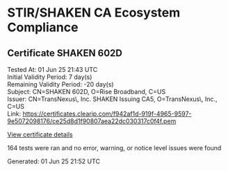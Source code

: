# STIR/SHAKEN CA Ecosystem Compliance

## Certificate SHAKEN 602D

Tested At: 01 Jun 25 21:43 UTC\
Initial Validity Period: 7 day(s)\
Remaining Validity Period: -20 day(s)\
Subject: CN=SHAKEN 602D, O=Rise Broadband, C=US\
Issuer: CN=TransNexus\\, Inc. SHAKEN Issuing CA5, O=TransNexus\\, Inc., C=US\
Link: https://certificates.clearip.com/f942af1d-919f-4965-9597-9e5072098176/ce25d8d1f90807aea22dc030317c0f4f.pem

[View certificate details](https://x509.io/?cert=MIICzzCCAnSgAwIBAgIQR9wzYnMDcG2tUIN%2BidkMzTAKBggqhkjOPQQDAjBWMQswCQYDVQQGEwJVUzEZMBcGA1UEChMQVHJhbnNOZXh1cywgSW5jLjEsMCoGA1UEAxMjVHJhbnNOZXh1cywgSW5jLiBTSEFLRU4gSXNzdWluZyBDQTUwHhcNMjUwNTA1MTcxODA2WhcNMjUwNTEyMTcxODA1WjA8MQswCQYDVQQGEwJVUzEXMBUGA1UEChMOUmlzZSBCcm9hZGJhbmQxFDASBgNVBAMTC1NIQUtFTiA2MDJEMFkwEwYHKoZIzj0CAQYIKoZIzj0DAQcDQgAEe4EbxGOJFaedd6xN73djDuHBv5dPVv5BfkmECqKls%2BGXHVhf%2FaywBXs%2FHVp96aME1PPcbH7XYnNDi6DjxToGDaOCATwwggE4MAwGA1UdEwEB%2FwQCMAAwDgYDVR0PAQH%2FBAQDAgeAMB0GA1UdDgQWBBQSjrik6lALc8W2Y4%2BGe5M3wk4PmDAfBgNVHSMEGDAWgBTaALOH%2BII%2Fv7oiomRjtfYvzI51yjAXBgNVHSAEEDAOMAwGCmCGSAGG%2FwkBAQQwgaYGA1UdHwSBnjCBmzCBmKA6oDiGNmh0dHBzOi8vYXV0aGVudGljYXRlLWFwaS5pY29uZWN0aXYuY29tL2Rvd25sb2FkL3YxL2NybKJapFgwVjEUMBIGA1UEBwwLQnJpZGdld2F0ZXIxCzAJBgNVBAgMAk5KMRMwEQYDVQQDDApTVEktUEEgQ1JMMQswCQYDVQQGEwJVUzEPMA0GA1UECgwGU1RJLVBBMBYGCCsGAQUFBwEaBAowCKAGFgQ2MDJEMAoGCCqGSM49BAMCA0kAMEYCIQD4qmT%2BlelTKLPgrG6x%2FZEohBLifgk3Cqo5V4pl8H8eVAIhAIdXetxaM6LyTWAmHEvCCwycm8sh0nABxBvbIG2wUtO3)

164 tests were ran and no error, warning, or notice level issues were found


Generated: 01 Jun 25 21:52 UTC